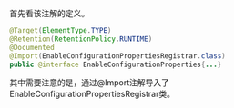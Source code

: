 
首先看该注解的定义。
```java
@Target(ElementType.TYPE)  
@Retention(RetentionPolicy.RUNTIME)  
@Documented  
@Import(EnableConfigurationPropertiesRegistrar.class)  
public @interface EnableConfigurationProperties{...}
```
其中需要注意的是，通过@Import注解导入了EnableConfigurationPropertiesRegistrar类。

